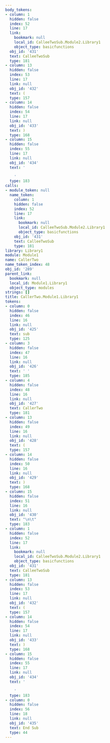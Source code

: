 ```yaml
---
body_tokens:
- column: 1
  hidden: false
  index: 52
  line: 17
  link:
    bookmark: null
    local_id: CalleeTwoSub.Module2.Library1
    object_type: basicfunctions
  obj_id: '431'
  text: CalleeTwoSub
  type: 181
- column: 13
  hidden: false
  index: 53
  line: 17
  link: null
  obj_id: '432'
  text: (
  type: 157
- column: 14
  hidden: false
  index: 54
  line: 17
  link: null
  obj_id: '433'
  text: )
  type: 168
- column: 15
  hidden: false
  index: 55
  line: 17
  link: null
  obj_id: '434'
  text: '

    '
  type: 183
calls:
- module_token: null
  name_token:
    column: 1
    hidden: false
    index: 52
    line: 17
    link:
      bookmark: null
      local_id: CalleeTwoSub.Module2.Library1
      object_type: basicfunctions
    obj_id: '431'
    text: CalleeTwoSub
    type: 181
library: Library1
module: Module1
name: CallerTwo
name_token_index: 48
obj_id: '289'
parent_link:
  bookmark: null
  local_id: Module1.Library1
  object_type: modules
strings: []
title: CallerTwo.Module1.Library1
tokens:
- column: 0
  hidden: false
  index: 46
  line: 16
  link: null
  obj_id: '425'
  text: sub
  type: 125
- column: 3
  hidden: false
  index: 47
  line: 16
  link: null
  obj_id: '426'
  text: ' '
  type: 185
- column: 4
  hidden: false
  index: 48
  line: 16
  link: null
  obj_id: '427'
  text: CallerTwo
  type: 181
- column: 13
  hidden: false
  index: 49
  line: 16
  link: null
  obj_id: '428'
  text: (
  type: 157
- column: 14
  hidden: false
  index: 50
  line: 16
  link: null
  obj_id: '429'
  text: )
  type: 168
- column: 15
  hidden: false
  index: 51
  line: 16
  link: null
  obj_id: '430'
  text: "\n\t"
  type: 183
- column: 1
  hidden: false
  index: 52
  line: 17
  link:
    bookmark: null
    local_id: CalleeTwoSub.Module2.Library1
    object_type: basicfunctions
  obj_id: '431'
  text: CalleeTwoSub
  type: 181
- column: 13
  hidden: false
  index: 53
  line: 17
  link: null
  obj_id: '432'
  text: (
  type: 157
- column: 14
  hidden: false
  index: 54
  line: 17
  link: null
  obj_id: '433'
  text: )
  type: 168
- column: 15
  hidden: false
  index: 55
  line: 17
  link: null
  obj_id: '434'
  text: '

    '
  type: 183
- column: 0
  hidden: false
  index: 56
  line: 18
  link: null
  obj_id: '435'
  text: End Sub
  type: 44
---
```


